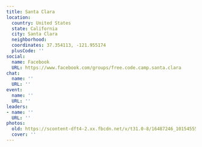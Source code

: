 ```yaml
---
title: Santa Clara
location:
  country: United States
  state: California
  city: Santa Clara
  neighborhood: 
  coordinates: 37.354113, -121.955174
  plusCode: ''
social:
  name: Facebook
  URL: https://www.facebook.com/groups/free.code.camp.santa.clara
chat:
  name: ''
  URL: ''
event:
  name: ''
  URL: ''
leaders:
- name: ''
  URL: ''
photos:
  old: https://scontent-dft4-2.xx.fbcdn.net/v/t31.0-8/16487246_10154555617494081_8723300395177677824_o.jpg?oh=4c881ce523638a5b70efae367009d90b&oe=594C9D55
  cover: ''
---
```

